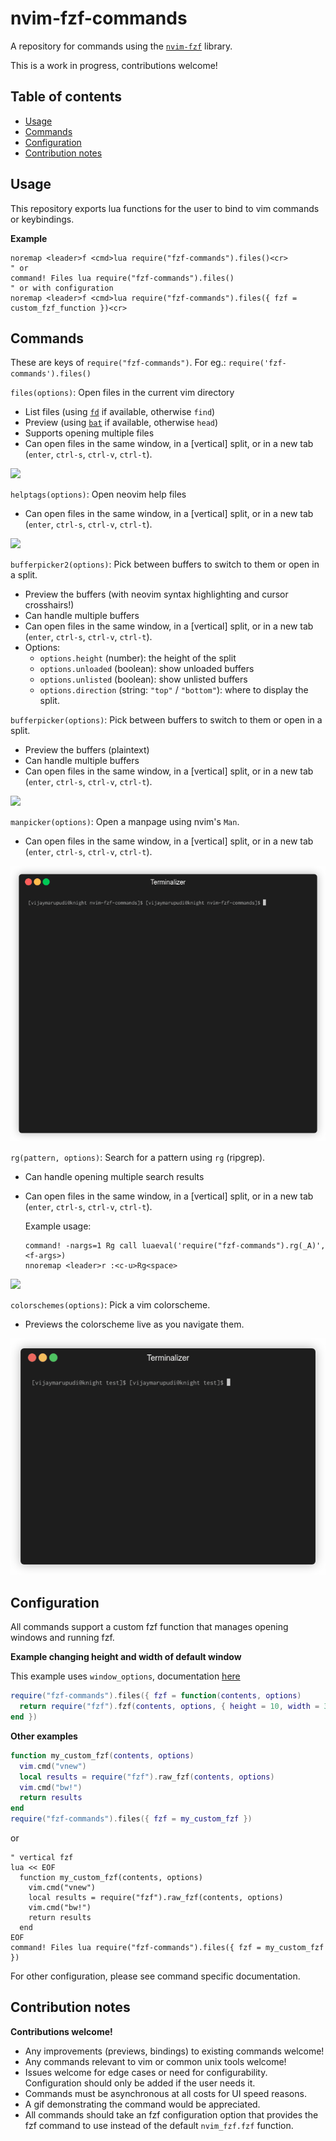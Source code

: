 # nvim-fzf-commands

A repository for commands using the
[`nvim-fzf`](https://github.com/vijaymarupudi/nvim-fzf) library.

This is a work in progress, contributions welcome!

## Table of contents

* [Usage](#usage)
* [Commands](#commands)
* [Configuration](#configuration)
* [Contribution notes](#contribution-notes)

## Usage

This repository exports lua functions for the user to bind to vim
commands or keybindings.

**Example**

```vim
noremap <leader>f <cmd>lua require("fzf-commands").files()<cr>
" or
command! Files lua require("fzf-commands").files()
" or with configuration
noremap <leader>f <cmd>lua require("fzf-commands").files({ fzf = custom_fzf_function })<cr>
```

## Commands

These are keys of `require("fzf-commands")`. For eg.:
`require('fzf-commands').files()`

`files(options)`: Open files in the current vim directory

* List files (using [`fd`](https://github.com/sharkdp/fd) if available,
  otherwise `find`)
* Preview (using [`bat`](https://github.com/sharkdp/bat) if available,
  otherwise `head`)
* Supports opening multiple files
* Can open files in the same window, in a [vertical] split, or in a new
  tab (`enter`, `ctrl-s`, `ctrl-v`, `ctrl-t`).

![](gifs/files.gif)

`helptags(options)`: Open neovim help files

* Can open files in the same window, in a [vertical] split, or in a new
  tab (`enter`, `ctrl-s`, `ctrl-v`, `ctrl-t`).

![](gifs/helptags.gif)

`bufferpicker2(options)`: Pick between buffers to switch to them or open
  in a split.

* Preview the buffers (with neovim syntax highlighting and cursor crosshairs!)
* Can handle multiple buffers
* Can open files in the same window, in a [vertical] split, or in a new
  tab (`enter`, `ctrl-s`, `ctrl-v`, `ctrl-t`).
* Options:
  * `options.height` (number): the height of the split
  * `options.unloaded` (boolean): show unloaded buffers
  * `options.unlisted` (boolean): show unlisted buffers
  * `options.direction` (string: `"top"` / `"bottom"`): where to display
    the split.

`bufferpicker(options)`: Pick between buffers to switch to them or open in a
  split.

* Preview the buffers (plaintext)
* Can handle multiple buffers
* Can open files in the same window, in a [vertical] split, or in a new
  tab (`enter`, `ctrl-s`, `ctrl-v`, `ctrl-t`).

![](gifs/bufferpicker.gif)


`manpicker(options)`: Open a manpage using nvim's `Man`.

* Can open files in the same window, in a [vertical] split, or in a new
  tab (`enter`, `ctrl-s`, `ctrl-v`, `ctrl-t`).

![](gifs/manpicker.gif)

`rg(pattern, options)`: Search for a pattern using `rg` (ripgrep).

* Can handle opening multiple search results
* Can open files in the same window, in a [vertical] split, or in a new
  tab (`enter`, `ctrl-s`, `ctrl-v`, `ctrl-t`).

  Example usage:

  ```vim
  command! -nargs=1 Rg call luaeval('require("fzf-commands").rg(_A)', <f-args>)
  nnoremap <leader>r :<c-u>Rg<space>
  ```

![](gifs/rg.gif)

`colorschemes(options)`: Pick a vim colorscheme.

* Previews the colorscheme live as you navigate them.

![](gifs/colorschemes.gif)

## Configuration

All commands support a custom fzf function that manages opening windows
and running fzf.

**Example changing height and width of default window**

This example uses `window_options`, documentation
[here](https://github.com/vijaymarupudi/nvim-fzf#api-functions)

```lua
require("fzf-commands").files({ fzf = function(contents, options) 
  return require("fzf").fzf(contents, options, { height = 10, width = 30 })
end })
```

**Other examples**

```lua
function my_custom_fzf(contents, options)
  vim.cmd("vnew")
  local results = require("fzf").raw_fzf(contents, options)
  vim.cmd("bw!")
  return results
end
require("fzf-commands").files({ fzf = my_custom_fzf })
```

or


```vim
" vertical fzf
lua << EOF
  function my_custom_fzf(contents, options)
    vim.cmd("vnew")
    local results = require("fzf").raw_fzf(contents, options)
    vim.cmd("bw!")
    return results
  end
EOF
command! Files lua require("fzf-commands").files({ fzf = my_custom_fzf })
```

For other configuration, please see command specific documentation.

## Contribution notes

**Contributions welcome!**

* Any improvements (previews, bindings) to existing commands welcome!
* Any commands relevant to vim or common unix tools welcome!
* Issues welcome for edge cases or need for configurability.
  Configuration should only be added if the user needs it.
* Commands must be asynchronous at all costs for UI speed reasons.
* A gif demonstrating the command would be appreciated.
* All commands should take an fzf configuration option that provides the
  fzf command to use instead of the default `nvim_fzf.fzf` function.
